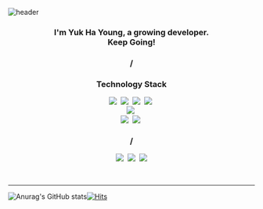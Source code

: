 ![header](https://capsule-render.vercel.app/api?color=auto&type=Waving&text=Hi%20there👋&animation=fadeIn&fontSize=40&fontColor=000000)
<!-- header waving 설정  -->

<h3 align="center">
I'm Yuk Ha Young, a growing developer.<br>
Keep Going!
</h3>

<h3 align="center">/</h3>

<h3 align="center"> Technology Stack </h3>
<p align="center">
  <img src="https://img.shields.io/badge/-Python-blue"/>&nbsp
  <img src="https://img.shields.io/badge/-c-9cf"/>&nbsp
  <img src="https://img.shields.io/badge/-Java-orange"/>&nbsp 
  <img src="https://img.shields.io/badge/-JavaScript-yellow"/>&nbsp
  <br>
  <img src="https://img.shields.io/badge/-django-green"/>&nbsp
  <br>
  <img src="https://img.shields.io/badge/-AWS-black"/>&nbsp
  <img src="https://img.shields.io/badge/-Git-black"/>&nbsp
</p>

<h3 align="center">/</h3>

<p align="center">
  <a href="https://buildtoday.tistory.com/"><img src="https://img.shields.io/badge/Tistory-262626?style=flat-square&logo=D-Wave Systems&logoColor=white&link=https://buildtoday.tistory.com/"/></a>&nbsp
  <a href="https://velog.io/@whyhy"><img src="https://img.shields.io/badge/Tech%20Blog-11B48A?style=flat-square&logo=Vimeo&logoColor=white&link=https://velog.io/@whyhy"/></a>&nbsp
  <a href="https://www.instagram.com/hyysumlikeu/"><img src="https://img.shields.io/badge/Instagram-E4405F?style=flat-square&logo=Instagram&logoColor=white&link=https://www.instagram.com/hyysumlikeu/"/></a>
</p>

</br>

<hr>

![Anurag's GitHub stats](https://github-readme-stats.vercel.app/api?username=yukhayoung&show_icons=true&theme=vue-dark)[![Hits](https://hits.seeyoufarm.com/api/count/incr/badge.svg?url=https%3A%2F%2Fgithub.com%2Fyukhayoung&count_bg=%2379C83D&title_bg=%23514D4D&icon=&icon_color=%23E7E7E7&title=%F0%9F%91%BBhits++&edge_flat=false)](https://hits.seeyoufarm.com)

